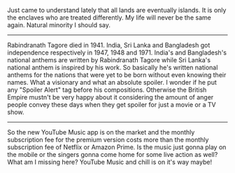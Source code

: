 Just came to understand lately that all lands are eventually islands. It is only the enclaves who are treated differently. My life will never be the same again. Natural minority I should say. 
___
Rabindranath Tagore died in 1941. India, Sri Lanka and Bangladesh got independence respectively in 1947, 1948 and 1971. India's and Bangladesh's national anthems are written by Rabindranath Tagore while Sri Lanka's national anthem is inspired by his work. So basically he's written national anthems for the nations that were yet to be born without even knowing their names. What a visionary and what an absolute spoiler. I wonder if he put any "Spoiler Alert" tag before his compositions. Otherwise the British Empire mustn't be very happy about it considering the amount of anger people convey these days when they get spoiler for just a movie or a TV show.
___
So the new YouTube Music app is on the market and the monthly subscription fee for the premium version costs more than the monthly subscription fee of Netflix or Amazon Prime. Is the music just gonna play on the mobile or the singers gonna come home for some live action as well? What am I missing here? YouTube Music and chill is on it's way maybe! 